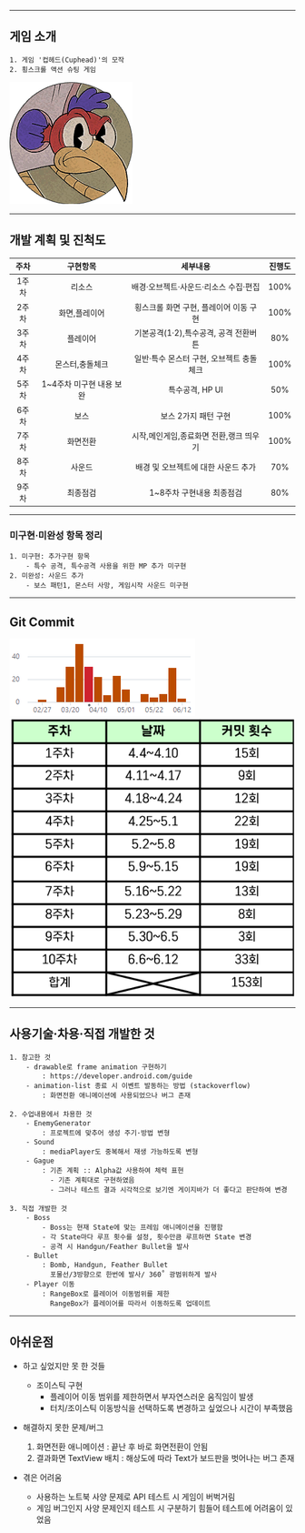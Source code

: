 ----------------------------------
## 게임 소개


    1. 게임 '컵헤드(Cuphead)'의 모작
    2. 횡스크롤 액션 슈팅 게임
    
![screensh](/TermProject/Resource/boss.png)
    
----------------------------------

## 개발 계획 및 진척도
|주차|구현항목|세부내용|진행도|
|:------:|:---:|:---:|:---:|
|1주차|리소스|배경·오브젝트·사운드·리소스 수집·편집|100%|
|2주차|화면,플레이어|횡스크롤 화면 구현, 플레이어 이동 구현|100%|
|3주차|플레이어|기본공격(1·2),특수공격, 공격 전환버튼|80%|
|4주차|몬스터,충돌체크|일반·특수 몬스터 구현, 오브젝트 충돌체크|100%|
|5주차|1~4주차 미구현 내용 보완|특수공격, HP UI|50%|
|6주차|보스|보스 2가지 패턴 구현|100%|
|7주차|화면전환|시작,메인게임,종료화면 전환,랭크 띄우기|100%|
|8주차|사운드|배경 및 오브젝트에 대한 사운드 추가|70%|
|9주차|최종점검|1~8주차 구현내용 최종점검|80%|

-----------------------------------

### 미구현·미완성 항목 정리

    1. 미구현: 추가구현 항목
        - 특수 공격, 특수공격 사용을 위한 MP 추가 미구현
    2. 미완성: 사운드 추가
        - 보스 패턴1, 몬스터 사망, 게임시작 사운드 미구현

----------------------------------

## Git Commit

![screensh](/TermProject/Resource/git01.png)
![screensh](/TermProject/Resource/git02.png)

-----------------------------------

## 사용기술·차용·직접 개발한 것

    1. 참고한 것
        - drawable로 frame animation 구현하기
            : https://developer.android.com/guide
        - animation-list 종료 시 이벤트 발동하는 방법 (stackoverflow)
            : 화면전환 애니메이션에 사용되었으나 버그 존재
            
    2. 수업내용에서 차용한 것
        - EnemyGenerator
            : 프로젝트에 맞추어 생성 주기·방법 변형
        - Sound
            : mediaPlayer도 중복해서 재생 가능하도록 변형
        - Gague 
            : 기존 계획 :: Alpha값 사용하여 체력 표현
              - 기존 계획대로 구현하였음
              - 그러나 테스트 결과 시각적으로 보기엔 게이지바가 더 좋다고 판단하여 변경
              
    3. 직접 개발한 것
        - Boss
            - Boss는 현재 State에 맞는 프레임 애니메이션을 진행함
            - 각 State마다 루프 횟수를 설정, 횟수만큼 루프하면 State 변경
            - 공격 시 Handgun/Feather Bullet을 발사
        - Bullet
            : Bomb, Handgun, Feather Bullet
              포물선/3방향으로 한번에 발사/ 360˚ 광범위하게 발사
        - Player 이동
            : RangeBox로 플레이어 이동범위를 제한
              RangeBox가 플레이어를 따라서 이동하도록 업데이트
              
              

-----------------------------------------

## 아쉬운점

* 하고 싶었지만 못 한 것들
    * 조이스틱 구현
        * 플레이어 이동 범위를 제한하면서 부자연스러운 움직임이 발생
        * 터치/조이스틱 이동방식을 선택하도록 변경하고 싶었으나 시간이 부족했음
        
* 해결하지 못한 문제/버그
    1. 화면전환 애니메이션 : 끝난 후 바로 화면전환이 안됨
    2. 결과화면 TextView 배치 : 해상도에 따라 Text가 보드판을 벗어나는 버그 존재

* 겪은 어려움
    * 사용하는 노트북 사양 문제로 API 테스트 시 게임이 버벅거림
    * 게임 버그인지 사양 문제인지 테스트 시 구분하기 힘들어 테스트에 어려움이 있었음
    
    
        

              
            